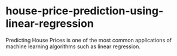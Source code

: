 # house-price-prediction-using-linear-regression
Predicting House Prices is one of the most common applications of machine learning algorithms such as linear regression.
